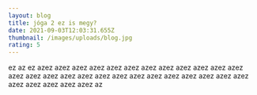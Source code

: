 ```yaml
---
layout: blog
title: jóga 2 ez is megy?
date: 2021-09-03T12:03:31.655Z
thumbnail: /images/uploads/blog.jpg
rating: 5
---
```

ez az ez azez azez azez azez azez azez azez azez azez azez azez azez azez azez azez azez azez azez azez azez azez azez azez azez azez azez azez azez azez azez azez az
